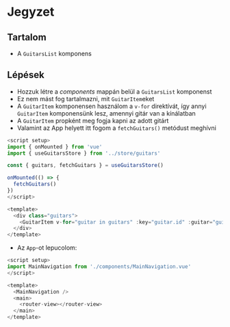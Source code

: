# Jegyzet

## Tartalom

- A `GuitarsList` komponens

## Lépések

- Hozzuk létre a _components_ mappán belül a `GuitarsList` komponenst
- Ez nem mást fog tartalmazni, mit `GuitarItem`eket
- A `GuitarItem` komponensen használom a `v-for` direktívát, így annyi `GuitarItem` komponensünk lesz, amennyi gitár van a kínálatban
- A `GuitarItem` propként meg fogja kapni az adott gitárt
- Valamint az App helyett itt fogom a `fetchGuitars()` metódust meghívni

```js
<script setup>
import { onMounted } from 'vue'
import { useGuitarsStore } from '../store/guitars'

const { guitars, fetchGuitars } = useGuitarsStore()

onMounted(() => {
  fetchGuitars()
})
</script>

<template>
  <div class="guitars">
    <GuitarItem v-for="guitar in guitars" :key="guitar.id" :guitar="guitar" />
  </div>
</template>
```

- Az `App`-ot lepucolom:

```js
<script setup>
import MainNavigation from './components/MainNavigation.vue'
</script>

<template>
  <MainNavigation />
  <main>
    <router-view></router-view>
  </main>
</template>
```
